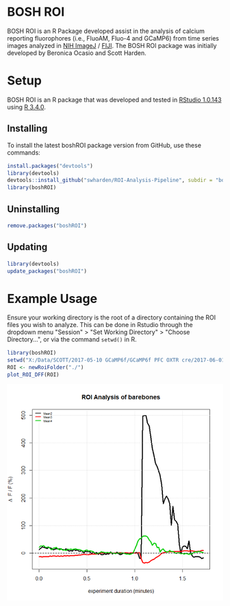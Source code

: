 # BOSH ROI
BOSH ROI is an R Package developed assist in the analysis of calcium reporting fluorophores (i.e., FluoAM, Fluo-4 and GCaMP6) from time series images analyzed in [NIH ImageJ](https://imagej.nih.gov/ij/index.html) / [FIJI](http://fiji.sc/). The BOSH ROI package was initially developed by Beronica Ocasio and Scott Harden.

# Setup 
BOSH ROI is an R package that was developed and tested in [RStudio 1.0.143](https://www.rstudio.com/products/rstudio/) using [R 3.4.0](https://cran.rstudio.com/).

## Installing
To install the latest boshROI package version from GitHub, use these commands:
```R
install.packages("devtools")
library(devtools)
devtools::install_github("swharden/ROI-Analysis-Pipeline", subdir = "boshROI")
library(boshROI)
```

## Uninstalling
```R
remove.packages("boshROI")
```

## Updating
```R
library(devtools)
update_packages("boshROI")
```

# Example Usage 
Ensure your working directory is the root of a directory containing the ROI files you wish to analyze. This can be done in Rstudio through the dropdown menu "Session" > "Set Working Directory" > "Choose Directory...", or via the command ```setwd()``` in R.  

```R
library(boshROI)
setwd("X:/Data/SCOTT/2017-05-10 GCaMP6f/GCaMP6f PFC OXTR cre/2017-06-01 cell2")
ROI <- newRoiFolder("./")
plot_ROI_DFF(ROI)
```
![](demo.png)

